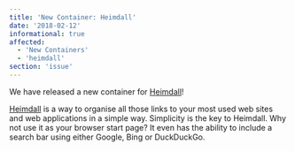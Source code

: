 ```yaml
---
title: 'New Container: Heimdall'
date: '2018-02-12'
informational: true
affected:
  - 'New Containers'
  - 'heimdall'
section: 'issue'
---
```

We have released a new container for [Heimdall](https://github.com/linuxserver/docker-heimdall)!

[Heimdall](https://heimdall.site) is a way to organise all those links to your most used web sites and web applications in a simple way.
Simplicity is the key to Heimdall.
Why not use it as your browser start page? It even has the ability to include a search bar using either Google, Bing or DuckDuckGo.